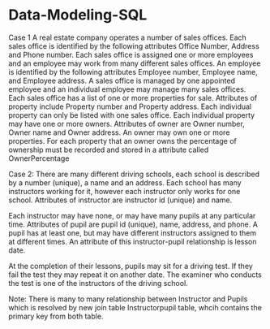 # Data-Modeling-SQL



Case 1
A real estate company operates a number of sales offices. Each sales office is identified by the following
attributes Office Number, Address and Phone number.
Each sales office is assigned one or more employees and an employee may work from many different sales
offices. An employee is identified by the following attributes Employee number, Employee name, and
Employee address.
A sales office is managed by one appointed employee and an individual employee may manage many sales
offices.
Each sales office has a list of one or more properties for sale. Attributes of property include Property number
and Property address.
Each individual property can only be listed with one sales office.
Each individual property may have one or more owners. Attributes of owner are Owner number, Owner name
and Owner address. An owner may own one or more properties.
For each property that an owner owns the percentage of ownership must be recorded and stored in a attribute
called OwnerPercentage



Case 2: 
There are many different driving schools, each school is described by a number (unique), a name and an
address. Each school has many instructors working for it, however each instructor only works for one school. Attributes
of instructor are instructor id (unique) and name.

Each instructor may have none, or may have many pupils at any particular time. Attributes of pupil are pupil id
(unique), name, address, and phone. A pupil has at least one, but may have different instructors assigned to
them at different times. An attribute of this instructor-pupil relationship is lesson date.

At the completion of their lessons, pupils may sit for a driving test. If they fail the test they may repeat it on
another date. The examiner who conducts the test is one of the instructors of the driving school.


Note: There is many to many relationship between Instructor and Pupils which is resolved by new join table Instructorpupil table, whcih contains the primary key from both table.


